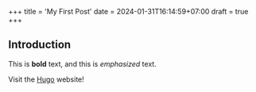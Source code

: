 +++
title = 'My First Post'
date = 2024-01-31T16:14:59+07:00
draft = true
+++
## Introduction

This is **bold** text, and this is *emphasized* text.

Visit the [Hugo](https://gohugo.io) website!
